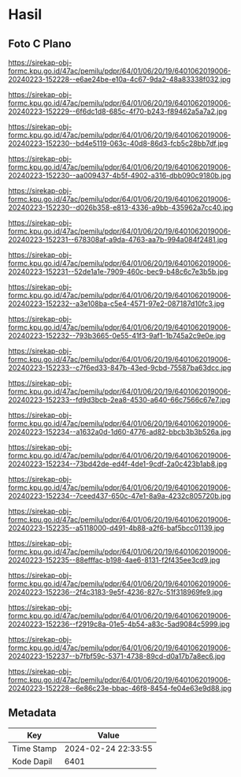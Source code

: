 # Hasil

## Foto C Plano

https://sirekap-obj-formc.kpu.go.id/47ac/pemilu/pdpr/64/01/06/20/19/6401062019006-20240223-152228--e6ae24be-e10a-4c67-9da2-48a83338f032.jpg

https://sirekap-obj-formc.kpu.go.id/47ac/pemilu/pdpr/64/01/06/20/19/6401062019006-20240223-152229--6f6dc1d8-685c-4f70-b243-f89462a5a7a2.jpg

https://sirekap-obj-formc.kpu.go.id/47ac/pemilu/pdpr/64/01/06/20/19/6401062019006-20240223-152230--bd4e5119-063c-40d8-86d3-fcb5c28bb7df.jpg

https://sirekap-obj-formc.kpu.go.id/47ac/pemilu/pdpr/64/01/06/20/19/6401062019006-20240223-152230--aa009437-4b5f-4902-a316-dbb090c9180b.jpg

https://sirekap-obj-formc.kpu.go.id/47ac/pemilu/pdpr/64/01/06/20/19/6401062019006-20240223-152230--d026b358-e813-4336-a9bb-435962a7cc40.jpg

https://sirekap-obj-formc.kpu.go.id/47ac/pemilu/pdpr/64/01/06/20/19/6401062019006-20240223-152231--678308af-a9da-4763-aa7b-994a084f2481.jpg

https://sirekap-obj-formc.kpu.go.id/47ac/pemilu/pdpr/64/01/06/20/19/6401062019006-20240223-152231--52de1a1e-7909-460c-bec9-b48c6c7e3b5b.jpg

https://sirekap-obj-formc.kpu.go.id/47ac/pemilu/pdpr/64/01/06/20/19/6401062019006-20240223-152232--a3e108ba-c5e4-4571-97e2-087187d10fc3.jpg

https://sirekap-obj-formc.kpu.go.id/47ac/pemilu/pdpr/64/01/06/20/19/6401062019006-20240223-152232--793b3665-0e55-41f3-9af1-1b745a2c9e0e.jpg

https://sirekap-obj-formc.kpu.go.id/47ac/pemilu/pdpr/64/01/06/20/19/6401062019006-20240223-152233--c7f6ed33-847b-43ed-9cbd-75587ba63dcc.jpg

https://sirekap-obj-formc.kpu.go.id/47ac/pemilu/pdpr/64/01/06/20/19/6401062019006-20240223-152233--fd9d3bcb-2ea8-4530-a640-66c7566c67e7.jpg

https://sirekap-obj-formc.kpu.go.id/47ac/pemilu/pdpr/64/01/06/20/19/6401062019006-20240223-152234--a1632a0d-1d60-4776-ad82-bbcb3b3b526a.jpg

https://sirekap-obj-formc.kpu.go.id/47ac/pemilu/pdpr/64/01/06/20/19/6401062019006-20240223-152234--73bd42de-ed4f-4de1-9cdf-2a0c423b1ab8.jpg

https://sirekap-obj-formc.kpu.go.id/47ac/pemilu/pdpr/64/01/06/20/19/6401062019006-20240223-152234--7ceed437-650c-47e1-8a9a-4232c805720b.jpg

https://sirekap-obj-formc.kpu.go.id/47ac/pemilu/pdpr/64/01/06/20/19/6401062019006-20240223-152235--a5118000-d491-4b88-a2f6-baf5bcc01139.jpg

https://sirekap-obj-formc.kpu.go.id/47ac/pemilu/pdpr/64/01/06/20/19/6401062019006-20240223-152235--88efffac-b198-4ae6-8131-f2f435ee3cd9.jpg

https://sirekap-obj-formc.kpu.go.id/47ac/pemilu/pdpr/64/01/06/20/19/6401062019006-20240223-152236--2f4c3183-9e5f-4236-827c-51f318969fe9.jpg

https://sirekap-obj-formc.kpu.go.id/47ac/pemilu/pdpr/64/01/06/20/19/6401062019006-20240223-152236--f2919c8a-01e5-4b54-a83c-5ad9084c5999.jpg

https://sirekap-obj-formc.kpu.go.id/47ac/pemilu/pdpr/64/01/06/20/19/6401062019006-20240223-152237--b7fbf59c-5371-4738-89cd-d0a17b7a8ec6.jpg

https://sirekap-obj-formc.kpu.go.id/47ac/pemilu/pdpr/64/01/06/20/19/6401062019006-20240223-152228--6e86c23e-bbac-46f8-8454-fe04e63e9d88.jpg


## Metadata

| Key        | Value               |
| ---------- | ------------------- |
| Time Stamp | 2024-02-24 22:33:55 |
| Kode Dapil | 6401                |



